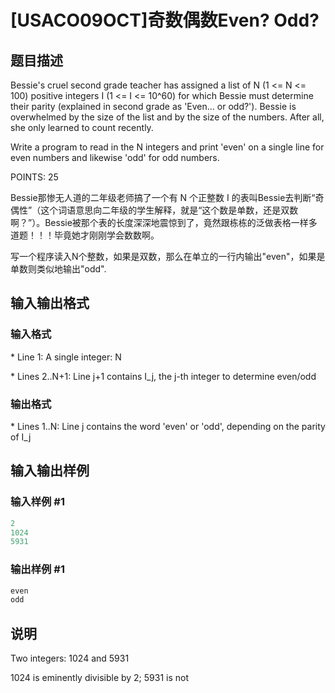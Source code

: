 # [USACO09OCT]奇数偶数Even? Odd? 

## 题目描述

Bessie's cruel second grade teacher has assigned a list of N (1 <= N <= 100) positive integers I (1 <= I <= 10^60) for which Bessie must determine their parity (explained in second grade as 'Even... or odd?'). Bessie is overwhelmed by the size of the list and by the size of the numbers. After all, she only learned to count recently.

Write a program to read in the N integers and print 'even' on a single line for even numbers and likewise 'odd' for odd numbers.

POINTS: 25

Bessie那惨无人道的二年级老师搞了一个有 N 个正整数 I 的表叫Bessie去判断“奇偶性”（这个词语意思向二年级的学生解释，就是“这个数是单数，还是双数啊？”）。Bessie被那个表的长度深深地震惊到了，竟然跟栋栋的泛做表格一样多道题！！！毕竟她才刚刚学会数数啊。

写一个程序读入N个整数，如果是双数，那么在单立的一行内输出"even"，如果是单数则类似地输出"odd".

## 输入输出格式

### 输入格式

\* Line 1: A single integer: N

\* Lines 2..N+1: Line j+1 contains I\_j, the j-th integer to determine even/odd

### 输出格式

\* Lines 1..N: Line j contains the word 'even' or 'odd', depending on the parity of I\_j

## 输入输出样例

### 输入样例 #1

```cpp
2 
1024 
5931 

```
### 输出样例 #1

```cpp
even 
odd 

```
## 说明

Two integers: 1024 and 5931

1024 is eminently divisible by 2; 5931 is not

